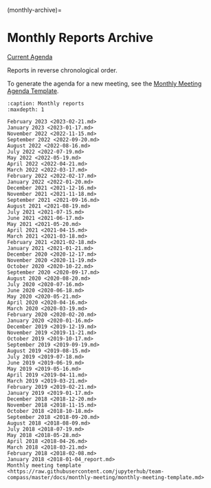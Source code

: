 (monthly-archive)=

# Monthly Reports Archive

[Current Agenda](https://hackmd.io/@sgibson91/hubs-team-meeting)

Reports in reverse chronological order.

To generate the agenda for a new meeting, see the [Monthly Meeting Agenda Template](https://raw.githubusercontent.com/jupyterhub/team-compass/master/docs/monthly-meeting/monthly-meeting-template.md).

```{toctree}
:caption: Monthly reports
:maxdepth: 1

February 2023 <2023-02-21.md>
January 2023 <2023-01-17.md>
November 2022 <2022-11-15.md>
September 2022 <2022-09-20.md>
August 2022 <2022-08-16.md>
July 2022 <2022-07-19.md>
May 2022 <2022-05-19.md>
April 2022 <2022-04-21.md>
March 2022 <2022-03-17.md>
February 2022 <2022-02-17.md>
January 2022 <2022-01-20.md>
December 2021 <2021-12-16.md>
November 2021 <2021-11-18.md>
September 2021 <2021-09-16.md>
August 2021 <2021-08-19.md>
July 2021 <2021-07-15.md>
June 2021 <2021-06-17.md>
May 2021 <2021-05-20.md>
April 2021 <2021-04-15.md>
March 2021 <2021-03-18.md>
February 2021 <2021-02-18.md>
January 2021 <2021-01-21.md>
December 2020 <2020-12-17.md>
November 2020 <2020-11-19.md>
October 2020 <2020-10-22.md>
September 2020 <2020-09-17.md>
August 2020 <2020-08-20.md>
July 2020 <2020-07-16.md>
June 2020 <2020-06-18.md>
May 2020 <2020-05-21.md>
April 2020 <2020-04-16.md>
March 2020 <2020-03-19.md>
February 2020 <2020-02-20.md>
January 2020 <2020-01-16.md>
December 2019 <2019-12-19.md>
November 2019 <2019-11-21.md>
October 2019 <2019-10-17.md>
September 2019 <2019-09-19.md>
August 2019 <2019-08-15.md>
July 2019 <2019-07-18.md>
June 2019 <2019-06-19.md>
May 2019 <2019-05-16.md>
April 2019 <2019-04-11.md>
March 2019 <2019-03-21.md>
February 2019 <2019-02-21.md>
January 2019 <2019-01-17.md>
December 2018 <2018-12-20.md>
November 2018 <2018-11-15.md>
October 2018 <2018-10-18.md>
September 2018 <2018-09-20.md>
August 2018 <2018-08-09.md>
July 2018 <2018-07-19.md>
May 2018 <2018-05-28.md>
April 2018 <2018-04-26.md>
March 2018 <2018-03-21.md>
February 2018 <2018-02-08.md>
January 2018 <2018-01-04_report.md>
Monthly meeting template <https://raw.githubusercontent.com/jupyterhub/team-compass/master/docs/monthly-meeting/monthly-meeting-template.md>
```
